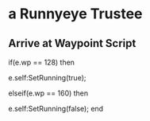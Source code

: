 # a Runnyeye Trustee
## Arrive at Waypoint Script

if(e.wp == 128) then


e.self:SetRunning(true);

elseif(e.wp == 160) then


e.self:SetRunning(false);
end